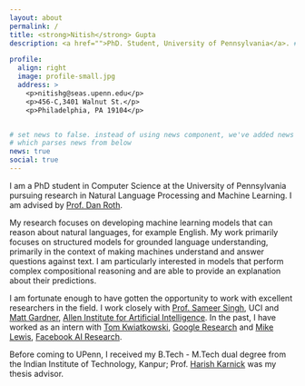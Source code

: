```yaml
---
layout: about
permalink: /
title: <strong>Nitish</strong> Gupta
description: <a href="">PhD. Student, University of Pennsylvania</a>. # Address. Contacts. Moto. Etc.

profile:
  align: right
  image: profile-small.jpg
  address: >
    <p>nitishg@seas.upenn.edu</p>
    <p>456-C,3401 Walnut St.</p>
    <p>Philadelphia, PA 19104</p>


# set news to false. instead of using news component, we've added news in page.html
# which parses news from below
news: true
social: true
---
```


I am a PhD student in Computer Science at the University of Pennsylvania pursuing research in Natural Language Processing and Machine Learning. I am advised by [Prof. Dan Roth](https://www.cis.upenn.edu/~danroth/).

My research focuses on developing machine learning models that can reason about natural languages, for example English.
My work primarily focuses on structured models for grounded language understanding, primarily in the context of making machines understand and answer questions against text. I am particularly interested in models that perform complex compositional reasoning and are able to provide an explanation about their predictions.

I am fortunate enough to have gotten the opportunity to work with excellent researchers in the field. I work closely with [Prof. Sameer Singh](http://sameersingh.org/), UCI and [Matt Gardner](https://matt-gardner.github.io/), [Allen Institute for Artificial Intelligence](https://allenai.org/). In the past, I have worked as an intern with [Tom Kwiatkowski](https://research.google/people/105075/), [Google Research](https://research.google/) and [Mike Lewis](https://research.fb.com/people/lewis-mike/), [Facebook AI Research](https://research.fb.com/).

Before coming to UPenn, I received my B.Tech - M.Tech dual degree from the Indian Institute of Technology, Kanpur; Prof. [Harish Karnick](http://iitk.ac.in/new/dr-harish-karnick#) was my thesis advisor.
